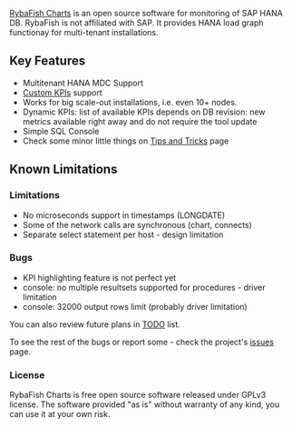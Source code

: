 [RybaFish Charts](/) is an open source software for monitoring of SAP HANA DB. RybaFish is not affiliated with SAP. It provides HANA load graph functionay for multi-tenant installations.

## Key Features
* Multitenant HANA MDC Support
* [Custom KPIs](/customKPI) support
* Works for big scale-out installations, i.e. even 10+ nodes.
* Dynamic KPIs: list of available KPIs depends on DB revision: new metrics available right away and do not require the tool update
* Simple SQL Console
* Check some minor little things on [Tips and Tricks](/tips) page

## Known Limitations
### Limitations
* No microseconds support in timestamps (LONGDATE)
* Some of the network calls are synchronous (chart, connects)
* Separate select statement per host - design limitation

### Bugs
* KPI highlighting feature is not perfect yet
* console: no multiple resultsets supported for procedures - driver limitation
* console: 32000 output rows limit (probably driver limitation)

You can also review future plans in [TODO](/todo) list.

To see the rest of the bugs or report some - check the project's [issues](https://github.com/rybafish/rybafish/issues) page.

### License
RybaFish Charts is free open source software released under GPLv3 license. The software provided "as is" without warranty of any kind, you can use it at your own risk.
